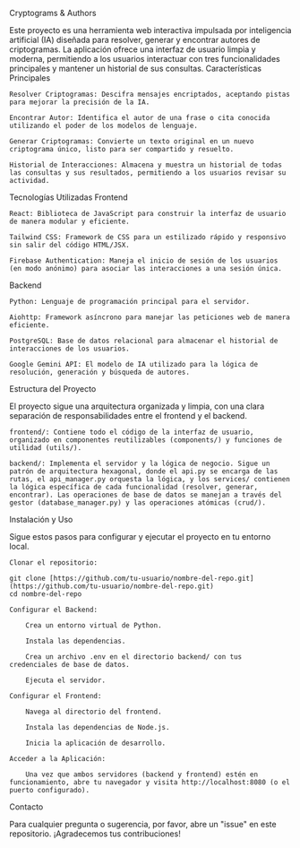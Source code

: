 Cryptograms & Authors

Este proyecto es una herramienta web interactiva impulsada por inteligencia artificial (IA) diseñada para resolver, generar y encontrar autores de criptogramas. La aplicación ofrece una interfaz de usuario limpia y moderna, permitiendo a los usuarios interactuar con tres funcionalidades principales y mantener un historial de sus consultas.
Características Principales

    Resolver Criptogramas: Descifra mensajes encriptados, aceptando pistas para mejorar la precisión de la IA.

    Encontrar Autor: Identifica el autor de una frase o cita conocida utilizando el poder de los modelos de lenguaje.

    Generar Criptogramas: Convierte un texto original en un nuevo criptograma único, listo para ser compartido y resuelto.

    Historial de Interacciones: Almacena y muestra un historial de todas las consultas y sus resultados, permitiendo a los usuarios revisar su actividad.

Tecnologías Utilizadas
Frontend

    React: Biblioteca de JavaScript para construir la interfaz de usuario de manera modular y eficiente.

    Tailwind CSS: Framework de CSS para un estilizado rápido y responsivo sin salir del código HTML/JSX.

    Firebase Authentication: Maneja el inicio de sesión de los usuarios (en modo anónimo) para asociar las interacciones a una sesión única.

Backend

    Python: Lenguaje de programación principal para el servidor.

    Aiohttp: Framework asíncrono para manejar las peticiones web de manera eficiente.

    PostgreSQL: Base de datos relacional para almacenar el historial de interacciones de los usuarios.

    Google Gemini API: El modelo de IA utilizado para la lógica de resolución, generación y búsqueda de autores.

Estructura del Proyecto

El proyecto sigue una arquitectura organizada y limpia, con una clara separación de responsabilidades entre el frontend y el backend.

    frontend/: Contiene todo el código de la interfaz de usuario, organizado en componentes reutilizables (components/) y funciones de utilidad (utils/).

    backend/: Implementa el servidor y la lógica de negocio. Sigue un patrón de arquitectura hexagonal, donde el api.py se encarga de las rutas, el api_manager.py orquesta la lógica, y los services/ contienen la lógica específica de cada funcionalidad (resolver, generar, encontrar). Las operaciones de base de datos se manejan a través del gestor (database_manager.py) y las operaciones atómicas (crud/).

Instalación y Uso

Sigue estos pasos para configurar y ejecutar el proyecto en tu entorno local.

    Clonar el repositorio:

    git clone [https://github.com/tu-usuario/nombre-del-repo.git](https://github.com/tu-usuario/nombre-del-repo.git)
    cd nombre-del-repo

    Configurar el Backend:

        Crea un entorno virtual de Python.

        Instala las dependencias.

        Crea un archivo .env en el directorio backend/ con tus credenciales de base de datos.

        Ejecuta el servidor.

    Configurar el Frontend:

        Navega al directorio del frontend.

        Instala las dependencias de Node.js.

        Inicia la aplicación de desarrollo.

    Acceder a la Aplicación:

        Una vez que ambos servidores (backend y frontend) estén en funcionamiento, abre tu navegador y visita http://localhost:8080 (o el puerto configurado).

Contacto

Para cualquier pregunta o sugerencia, por favor, abre un "issue" en este repositorio. ¡Agradecemos tus contribuciones!
